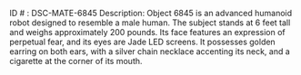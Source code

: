 ID # : DSC-MATE-6845
Description: Object 6845 is an advanced humanoid robot designed to resemble a male human. The subject stands at 6 feet tall and weighs approximately 200 pounds. Its face features an expression of perpetual fear, and its eyes are Jade LED screens. It possesses golden earring on both ears, with a silver chain necklace accenting its neck, and a cigarette at the corner of its mouth.